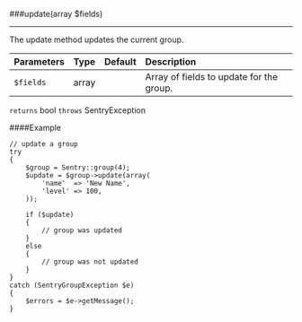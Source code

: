 <a id="update" href="#"></a>
###update(array $fields)

----------

The update method updates the current group.

Parameters                   | Type            | Default       | Description
:--------------------------- | :-------------: | :------------ | :--------------
`$fields`                    | array           |               | Array of fields to update for the group.

`returns` bool `throws` SentryException

####Example

	// update a group
	try
	{
	    $group = Sentry::group(4);
	    $update = $group->update(array(
	        'name'  => 'New Name',
	        'level' => 100,
	    ));

	    if ($update)
	    {
	        // group was updated
	    }
	    else
	    {
	        // group was not updated
	    }
	}
	catch (SentryGroupException $e)
	{
	    $errors = $e->getMessage();
	}
